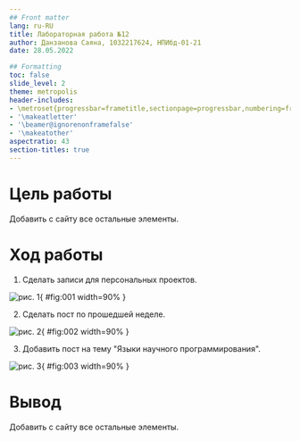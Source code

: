 ```yaml
---
## Front matter
lang: ru-RU
title: Лабораторная работа №12
author: Данзанова Саяна, 1032217624, НПИбд-01-21
date: 28.05.2022

## Formatting
toc: false
slide_level: 2
theme: metropolis
header-includes:
- \metroset{progressbar=frametitle,sectionpage=progressbar,numbering=fraction}
- '\makeatletter'
- '\beamer@ignorenonframefalse'
- '\makeatother'
aspectratio: 43
section-titles: true
---
```

# Цель работы
Добавить с сайту все остальные элементы.

# Ход работы
1. Сделать записи для персональных проектов.

![рис. 1](1.jpg){ #fig:001 width=90% }

2. Сделать пост по прошедшей неделе.

![рис. 2](2.jpg){ #fig:002 width=90% }

3. Добавить пост на тему "Языки научного программирования".

![рис. 3](3.jpg){ #fig:003 width=90% }

# Вывод
Добавить с сайту все остальные элементы.